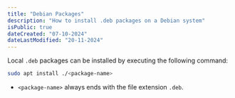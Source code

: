```yaml
---
title: "Debian Packages"
description: "How to install .deb packages on a Debian system"
isPublic: true
dateCreated: "07-10-2024"
dateLastModified: "20-11-2024"
---
```


Local `.deb` packages can be installed by executing the following command:

```sh
sudo apt install ./<package-name>
```

* `<package-name>` always ends with the file extension `.deb`.
